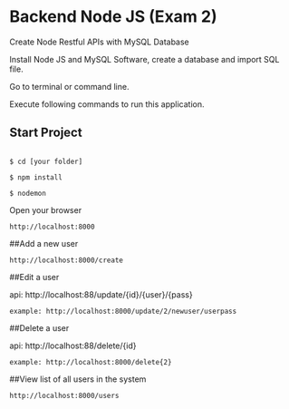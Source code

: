 # Backend Node JS (Exam 2)
Create Node Restful APIs with MySQL Database

Install Node JS and MySQL Software, create a database and import SQL file. 

Go to terminal or command line.

Execute following commands to run this application.

## Start Project
```

$ cd [your folder]

$ npm install

$ nodemon
```

Open your browser
```
http://localhost:8000
```

##Add a new user

```
http://localhost:8000/create
```

##Edit a user

api: http://localhost:88/update/{id}/{user}/{pass}
```
example: http://localhost:8000/update/2/newuser/userpass
```

##Delete a user

api: http://localhost:88/delete/{id}
```
example: http://localhost:8000/delete{2}
```

##View list of all users in the system

```
http://localhost:8000/users
```